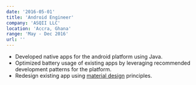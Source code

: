 ```yaml
---
date: '2016-05-01'
title: 'Android Engineer'
company: 'ASQII LLC'
location: 'Accra, Ghana'
range: 'May - Dec 2016'
url: ''
---
```


- Developed native apps for the android platform using Java.
- Optimized battery usage of existing apps by leveraging recommended development patterns for the platform.
- Redesign existing app using [material design](https://material.io/design/) principles.
